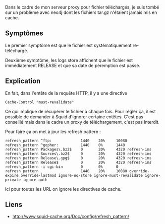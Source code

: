 Dans le cadre de mon serveur proxy pour fichier téléchargés, je suis tombé sur un problème avec neo4j dont les fichiers
tar.gz n'étaient jamais mis en cache.

## Symptômes
Le premier symptôme est que le fichier est systématiquement re-téléchargé.

Deuxième symptôme, les logs store affichent que le fichier est immédiatement RELEASE et que sa date de péremption est passé.

## Explication
En fait, dans l'entête de la requête HTTP, il y a une directive

~~~
Cache-Control "must-revalidate"
~~~

Ce qui implique de récupérer le fichier à chaque fois. Pour régler ça, il est possible de demander à Squid d'ignorer
certaine entêtes. C'est pas conseillé mais dans le cadre un proxy de téléchargement, c'est pas interdit.

Pour faire ça on met à jour les refresh pattern :
~~~
refresh_pattern ^ftp:             1440    20%     10080
refresh_pattern ^gopher:          1440    0%      1440
refresh_pattern Packages\.bz2$    0       20%     4320 refresh-ims
refresh_pattern Sources\.bz2$     0       20%     4320 refresh-ims
refresh_pattern Release\.gpg$     0       20%     4320 refresh-ims
refresh_pattern Release$          0       20%     4320 refresh-ims
refresh_pattern -i cgi-bin        0       0%      0
refresh_pattern .                 1440    20%     10080 override-expire override-lastmod ignore-no-store ignore-must-revalidate ignore-private ignore-auth
~~~

Ici pour toutes les URL on ignore les directives de cache.

## Liens
* http://www.squid-cache.org/Doc/config/refresh_pattern/

<!-- --- tags: linux, squid, tools -->